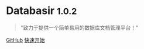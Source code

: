 # Databasir <small>1.0.2</small>

> "致力于提供一个简单易用的数据库文档管理平台！" 

[GitHub](https://github.com/vran-dev/databasir)
[快速开始](README.md)


